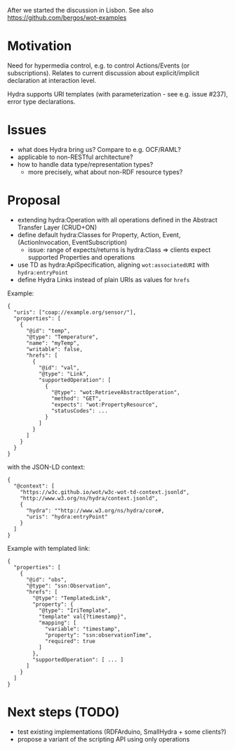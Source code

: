 After we started the discussion in Lisbon.
See also https://github.com/bergos/wot-examples

# Motivation

Need for hypermedia control, e.g. to control Actions/Events (or subscriptions).
Relates to current discussion about explicit/implicit declaration at interaction
level.

Hydra supports URI templates (with parameterization - see e.g. issue #237),
error type declarations.

# Issues

- what does Hydra bring us? Compare to e.g. OCF/RAML?
- applicable to non-RESTful architecture?
- how to handle data type/representation types?
   - more precisely, what about non-RDF resource types?

# Proposal

- extending hydra:Operation with all operations defined in the Abstract Transfer
Layer (CRUD+ON)
- define default hydra:Classes for Property, Action, Event, (ActionInvocation, EventSubscription)
    - issue: range of expects/returns is hydra:Class => clients expect supported Properties and operations
- use TD as hydra:ApiSpecification, aligning `wot:associatedURI` with `hydra:entryPoint`
- define Hydra Links instead of plain URIs as values for `hrefs`

Example:
```
{
  "uris": ["coap://example.org/sensor/"],
  "properties": [
    {
      "@id": "temp",
      "@type": "Temperature",
      "name": "myTemp",
      "writable": false,
      "hrefs": [
        {
          "@id": "val",
          "@type": "Link",
          "supportedOperation": [
            {
              "@type": "wot:RetrieveAbstractOperation",
              "method": "GET",
              "expects": "wot:PropertyResource",
              "statusCodes": ...
            }
          ]
        }
      ]
    }
  }
}
```

with the JSON-LD context:
```
{
  "@context": [
    "https://w3c.github.io/wot/w3c-wot-td-context.jsonld",
    "http://www.w3.org/ns/hydra/context.jsonld",
    {
      "hydra": ""http://www.w3.org/ns/hydra/core#,
      "uris": "hydra:entryPoint"
    }
  ]
}
```

Example with templated link:
```
{
  "properties": [
    {
      "@id": "obs",
      "@type": "ssn:Observation",
      "hrefs": [
        "@type": "TemplatedLink",
        "property": {
          "@type": "IriTemplate",
          "template" val{?timestamp}",
          "mapping": [
            "variable": "timestamp",
            "property": "ssn:observationTime",
            "required": true
          ]
        },
        "supportedOperation": [ ... ]
      ]
    }
  ]
}
```

# Next steps (TODO)

- test existing implementations (RDFArduino, SmallHydra + some clients?)
- propose a variant of the scripting API using only operations
